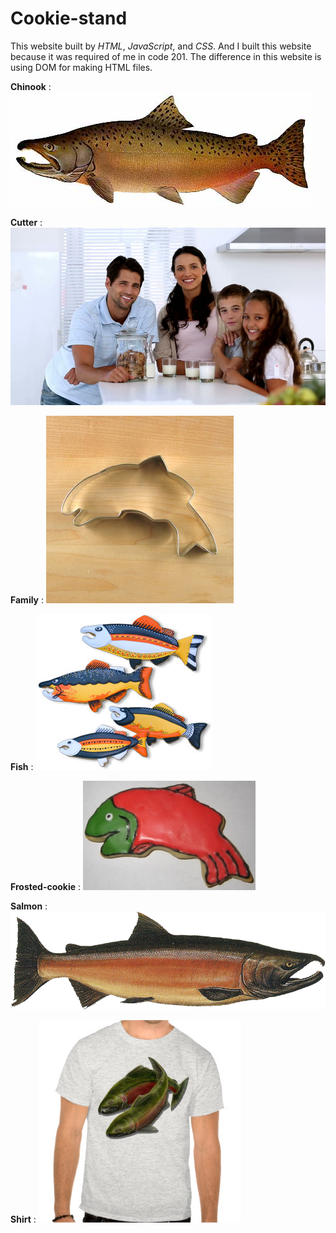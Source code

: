 # Cookie-stand

This website built by *HTML*, *JavaScript*, and *CSS*. And I built this website because it was required of me in code 201. The difference in this website is using DOM for making HTML files.

**Chinook** : ![Chinook](img/chinook.jpg) 

**Cutter** : ![cutter](img/family.jpg) 

**Family** : ![family](img/cutter.jpeg) 

**Fish** : ![fish](img/fish.jpg) 

**Frosted-cookie** : ![frosted-cookie](img/frosted-cookie.jpg) 

**Salmon** : ![salmon](img/salmon.png) 

**Shirt** : ![shirt](img/shirt.jpg) 
